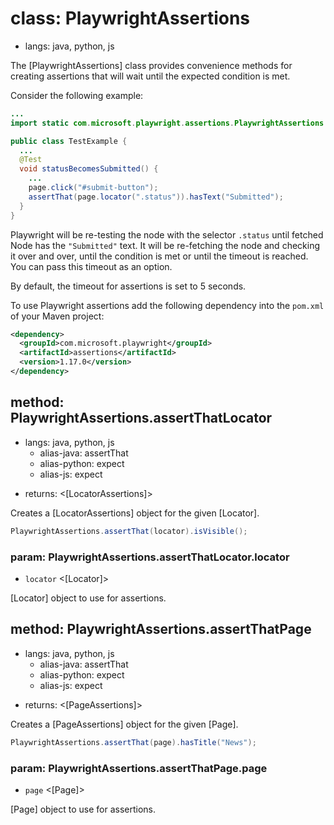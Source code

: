 # class: PlaywrightAssertions
* langs: java, python, js

The [PlaywrightAssertions] class provides convenience methods for creating assertions that will wait until the expected condition is met.

Consider the following example:

```java
...
import static com.microsoft.playwright.assertions.PlaywrightAssertions.assertThat;

public class TestExample {
  ...
  @Test
  void statusBecomesSubmitted() {
    ...
    page.click("#submit-button");
    assertThat(page.locator(".status")).hasText("Submitted");
  }
}
```

Playwright will be re-testing the node with the selector `.status` until fetched Node has the `"Submitted"`
text. It will be re-fetching the node and checking it over and over, until the condition is met or until the timeout is
reached. You can pass this timeout as an option.

By default, the timeout for assertions is set to 5 seconds.

To use Playwright assertions add the following dependency into the `pom.xml` of your Maven project:

```xml
<dependency>
  <groupId>com.microsoft.playwright</groupId>
  <artifactId>assertions</artifactId>
  <version>1.17.0</version>
</dependency>
```

## method: PlaywrightAssertions.assertThatLocator
* langs: java, python, js
  - alias-java: assertThat
  - alias-python: expect
  - alias-js: expect
- returns: <[LocatorAssertions]>

Creates a [LocatorAssertions] object for the given [Locator].

```java
PlaywrightAssertions.assertThat(locator).isVisible();
```

### param: PlaywrightAssertions.assertThatLocator.locator
- `locator` <[Locator]>

[Locator] object to use for assertions.

## method: PlaywrightAssertions.assertThatPage
* langs: java, python, js
  - alias-java: assertThat
  - alias-python: expect
  - alias-js: expect
- returns: <[PageAssertions]>

Creates a [PageAssertions] object for the given [Page].

```java
PlaywrightAssertions.assertThat(page).hasTitle("News");
```

### param: PlaywrightAssertions.assertThatPage.page
- `page` <[Page]>

[Page] object to use for assertions.
